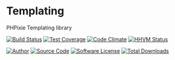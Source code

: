 # Templating
PHPixie Templating library


[![Build Status](https://travis-ci.org/PHPixie/Templating.svg?branch=master)](https://travis-ci.org/PHPixie/Templating)
[![Test Coverage](https://codeclimate.com/github/PHPixie/Templating/badges/coverage.svg)](https://codeclimate.com/github/PHPixie/Templating)
[![Code Climate](https://codeclimate.com/github/PHPixie/Templating/badges/gpa.svg)](https://codeclimate.com/github/PHPixie/Templating)
[![HHVM Status](https://img.shields.io/hhvm/phpixie/templating.svg?style=flat-square)](http://hhvm.h4cc.de/package/phpixie/templating)

[![Author](http://img.shields.io/badge/author-@dracony-blue.svg?style=flat-square)](https://twitter.com/dracony)
[![Source Code](http://img.shields.io/badge/source-phpixie/templating-blue.svg?style=flat-square)](https://github.com/phpixie/templating)
[![Software License](https://img.shields.io/badge/license-BSD-brightgreen.svg?style=flat-square)](https://github.com/phpixie/templating/blob/master/LICENSE)
[![Total Downloads](https://img.shields.io/packagist/dt/phpixie/templating.svg?style=flat-square)](https://packagist.org/packages/phpixie/templating)
